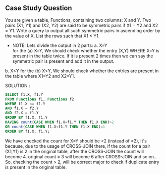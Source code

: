 ## Case Study Question

You are given a table, Functions, containing two columns: X and Y.
Two pairs (X1, Y1) and (X2, Y2) are said to be symmetric pairs if X1 = Y2 and X2 = Y1.
Write a query to output all such symmetric pairs in ascending order by the value of X. List the rows such that X1 ≤ Y1.

- NOTE: 
Lets divide the output in 2 parts: 
a. X=Y  
for the (a) X=Y, We should check whether the entry (X,Y) WHERE X=Y is present in the table twice.
If it is present 2 times then we can say the symmetric pair is present and add it in the output. 

b. X<Y
for the (b) X<Y, We should check whether the entries are present in the table where X1=Y2 and X2=Y1. 


SOLUTION :
```sql
SELECT f1.X, f1.Y
FROM Functions f1, Functions f2
WHERE f1.X <= f1.Y
AND f1.X = f2.Y
AND f2.X = f1.Y
GROUP BY f1.X, f1.Y
HAVING count(CASE WHEN f1.X=f1.Y THEN f1.X END)>2
OR count(CASE WHEN f1.X<f1.Y THEN f1.X END)=1
ORDER BY f1.X, f1.Y;
```

We have checked the count for X=Y should be >2 (instead of =2), It's because, due to the usage of CROSS-JOIN there, if the count for a pair (X1,Y1) is 2 in the original table, after the CROSS-JOIN the count will become 4. original count = 3 will become 6 after CROSS-JOIN and so on... 
So, checking the count > 2, will be correct major to check if duplicate entry is present in the original table.
